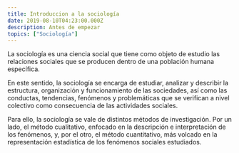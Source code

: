 ```yaml
---
title: Introduccion a la sociología
date: 2019-08-10T04:23:00.000Z
description: Antes de empezar
topics: ["Sociología"]
---
```


La sociología es una ciencia social que tiene como objeto de estudio las relaciones sociales que se producen dentro de una población humana específica.

En este sentido, la sociología se encarga de estudiar, analizar y describir la estructura, organización y funcionamiento de las sociedades, así como las conductas, tendencias, fenómenos y problemáticas que se verifican a nivel colectivo como consecuencia de las actividades sociales.

Para ello, la sociología se vale de distintos métodos de investigación. Por un lado, el método cualitativo, enfocado en la descripción e interpretación de los fenómenos, y, por el otro, el método cuantitativo, más volcado en la representación estadística de los fenómenos sociales estudiados.
